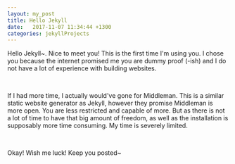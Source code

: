 ```yaml
---
layout: my_post
title: Hello Jekyll
date:   2017-11-07 11:34:44 +1300
categories: jekyllProjects
---
```


Hello Jekyll~. Nice to meet you! 
This is the first time I'm using you. I chose you because the internet promised me you are dummy proof (-ish) and I do not have a lot of experience with building websites. 

<br>

If I had more time, I actually would've gone for Middleman. This is a similar static website generator as Jekyll, however they promise Middleman is more open. You are less restricted and capable of more. But as there is not a lot of time to have that big amount of freedom, as well as the installation is supposably more time consuming. My time is severely limited. 

<br>

Okay! Wish me luck!
Keep you posted~

<br>